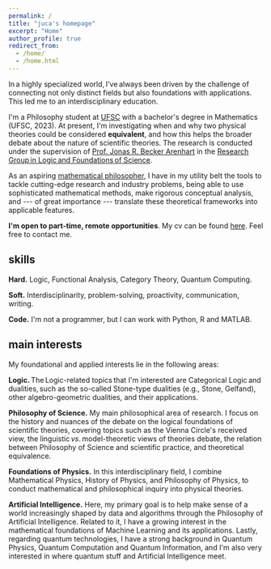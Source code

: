```yaml
---
permalink: /
title: "juca's homepage"
excerpt: "Home"
author_profile: true
redirect_from: 
  - /home/
  - /home.html
---
```


In a highly specialized world, I've always been driven by the challenge of connecting not only distinct fields but also foundations with applications. This led me to an interdisciplinary education. 

I'm a Philosophy student at [UFSC](https://ufsc.br/) with a bachelor's degree in Mathematics (UFSC, 2023). At present, I'm investigating when and why two physical theories could be considered **equivalent**, and how this helps the broader debate about the nature of scientific theories. The research is conducted under the supervision of [Prof. Jonas R. Becker Arenhart](https://scholar.google.com/citations?user=INalU8cAAAAJ&hl=pt-BR) in the [Research Group in Logic and Foundations of Science](https://sites.google.com/view/logicandfoundationsofscience/home?authuser=0).

As an aspiring [mathematical philosopher](https://onlinelibrary.wiley.com/doi/abs/10.1111/meta.12029), I have in my utility belt the tools to tackle cutting-edge research and industry problems, being able to use sophisticated mathematical methods, make rigorous conceptual analysis, and --- of great importance --- translate these theoretical frameworks into applicable features.

**I'm open to part-time, remote opportunities**. My cv can be found [here](https://jucazyn.github.io/cv/). Feel free to contact me.

## skills

**Hard.** Logic, Functional Analysis, Category Theory, Quantum Computing.

**Soft.** Interdisciplinarity, problem-solving, proactivity, communication, writing.

**Code.** I'm not a programmer, but I can work with Python, R and MATLAB.


## main interests

My foundational and applied interests lie in the following areas:

**Logic.** The Logic-related topics that I'm interested are Categorical Logic and dualities, such as the so-called Stone-type dualities (e.g., Stone, Gelfand), other algebro-geometric dualities, and their applications.

**Philosophy of Science.** My main philosophical area of research. I focus on the history and nuances of the debate on the logical foundations of scientific theories, covering topics such as the Vienna Circle's received view, the linguistic _vs_. model-theoretic views of theories debate, the relation between Philosophy of Science and scientific practice, and theoretical equivalence.

**Foundations of Physics.** In this interdisciplinary field, I combine Mathematical Physics, History of Physics, and Philosophy of Physics, to conduct mathematical and philosophical inquiry into physical theories.

**Artificial Intelligence.** Here, my primary goal is to help make sense of a world increasingly shaped by data and algorithms through the Philosophy of Artificial Intelligence. Related to it, I have a growing interest in the mathematical foundations of Machine Learning and its applications. Lastly, regarding quantum technologies, I have a strong background in Quantum Physics, Quantum Computation and Quantum Information, and I'm also very interested in where quantum stuff and Artificial Intelligence meet.

